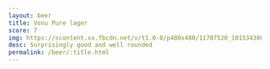 ```yaml
---
layout: beer
title: Vonu Pure lager
score: 7
img: https://scontent.xx.fbcdn.net/v/t1.0-0/p480x480/11707520_10153438035303745_142890088110404042_n.jpg?oh=a2714d68f7ead997451594e9d12ffeec&oe=58DDC991
desc: Surprisingly good and well rounded
permalink: /beer/:title.html
---
```

